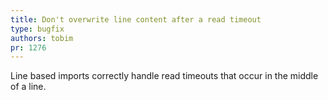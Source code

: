 ```yaml
---
title: Don't overwrite line content after a read timeout
type: bugfix
authors: tobim
pr: 1276
---
```


Line based imports correctly handle read timeouts that occur in the middle of a
line.
